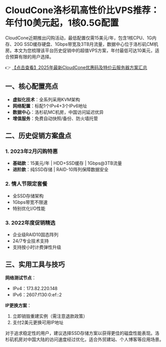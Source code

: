 # CloudCone洛杉矶高性价比VPS推荐：年付10美元起，1核0.5G配置

CloudCone近期推出闪购活动，最低配置仅需15美元/年，包含1核CPU、1G内存、20G SSD缓存硬盘、1Gbps带宽及3TB月流量，数据中心位于洛杉矶CM机房。本文为您梳理该平台历史促销中的超值VPS方案，年付最低可达10美元，适合预算有限的用户选择。

👉 [【点击查看】2025年最新CloudCone优惠码及特价云服务器方案汇总](https://bit.ly/Cloudcone)

## 一、核心配置亮点
- **虚拟化技术**：全系列采用KVM架构
- **网络配置**：标配1个IPv4+3个IPv6地址
- **数据中心**：洛杉矶MC机房，中国访问延迟优异
- **增值服务**：免费自动快照/备份、防火墙托管

## 二、历史促销方案盘点

### 1. 2023年2月闪购特惠
- **基础款**：15美元/年 | HDD+SSD缓存 | 1Gbps@3TB流量
- **进阶款**：纯SSD存储 | RAID-10阵列保障数据安全

### 2. 情人节限定套餐
- 全SSD存储架构
- 1Gbps带宽不限速
- 特别优化I/O性能

### 3. 2022年度促销精选
- 企业级RAID10固态阵列
- 24/7专业技术支持
- 支持按小时计费弹性升级

## 三、实用工具与技巧
**网络测试节点**：
- IPv4：173.82.220.148
- IPv6：2607:f130:0:ef::2

**IP更换方案**：
1. 立即销毁重建实例（需注意退款政策）
2. 支付2美元更换可用IP地址

对于追求稳定性的用户，建议选择SSD存储方案以获得更佳的磁盘性能表现。洛杉矶机房对中国大陆的访问速度经过优化，适合外贸建站、个人博客等应用场景。